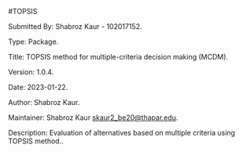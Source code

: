 #TOPSIS

Submitted By: Shabroz Kaur - 102017152.

Type: Package.

Title: TOPSIS method for multiple-criteria decision making (MCDM).

Version: 1.0.4.

Date: 2023-01-22.

Author: Shabroz Kaur.

Maintainer: Shabroz Kaur skaur2_be20@thapar.edu.

Description: Evaluation of alternatives based on multiple criteria using TOPSIS method..